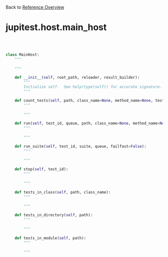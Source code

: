 
Back to [Reference Overview](https://github.com/pyrustic/jupitest/blob/master/docs/reference/README.md)

# jupitest.host.main\_host



<br>


```python

class MainHost:
    """
    
    """

    def __init__(self, root_path, reloader, result_builder):
        """
        Initialize self.  See help(type(self)) for accurate signature.
        """

    def count_tests(self, path, class_name=None, method_name=None, test_loader=None):
        """
        
        """

    def run(self, test_id, queue, path, class_name=None, method_name=None, failfast=False):
        """
        
        """

    def run_suite(self, test_id, suite, queue, failfast=False):
        """
        
        """

    def stop(self, test_id):
        """
        
        """

    def tests_in_class(self, path, class_name):
        """
        
        """

    def tests_in_directory(self, path):
        """
        
        """

    def tests_in_module(self, path):
        """
        
        """

```

